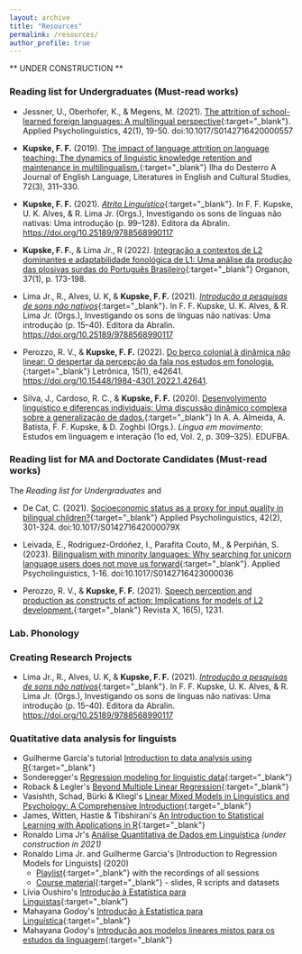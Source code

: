 ```yaml
---
layout: archive
title: "Resources"
permalink: /resources/
author_profile: true
---
```

** UNDER CONSTRUCTION **

### Reading list for Undergraduates (Must-read works)

- Jessner, U., Oberhofer, K., & Megens, M. (2021). [The attrition of school-learned foreign languages: A multilingual perspective](https://www.cambridge.org/core/journals/applied-psycholinguistics/article/attrition-of-schoollearned-foreign-languages-a-multilingual-perspective/EEF3FFDAEBCA439C1806DC3A370F34C8){:target="_blank"}. Applied Psycholinguistics, 42(1), 19-50. doi:10.1017/S0142716420000557

- **Kupske, F. F.** (2019). [The impact of language attrition on language teaching: The dynamics of linguistic knowledge retention and maintenance in multilingualism.](https://doi.org/10.5007/2175-8026.2019v72n3p311){:target="_blank"} Ilha do Desterro A Journal of English Language, Literatures in English and Cultural Studies, 72(3), 311–330. 

- **Kupske, F. F.** (2021). [*Atrito Linguístico*](https://editora.abralin.org/publicacoes/investigando-os-sons-de-linguas-nao-nativas/){:target="_blank"}. In F. F. Kupske, U. K. Alves, & R. Lima Jr. (Orgs.), Investigando os sons de línguas não nativas: Uma introdução (p. 99–128). Editora da Abralin. https://doi.org/10.25189/9788568990117

- **Kupske, F. F.**, & Lima Jr., R (2022). [Integração a contextos de L2 dominantes e adaptabilidade fonológica de L1: Uma análise da produção das plosivas surdas do Português Brasileiro](https://www.seer.ufrgs.br/organon/article/view/122646){:target="_blank"} Organon, 37(1), p. 173-198.

- Lima Jr., R., Alves, U. K, & **Kupske, F. F.** (2021). [*Introdução a pesquisas de sons não nativos*](https://editora.abralin.org/publicacoes/investigando-os-sons-de-linguas-nao-nativas/){:target="_blank"}. In F. F. Kupske, U. K. Alves, & R. Lima Jr. (Orgs.), Investigando os sons de línguas não nativas: Uma introdução (p. 15–40). Editora da Abralin. https://doi.org/10.25189/9788568990117

- Perozzo, R. V., & **Kupske, F. F.** (2022). [Do berço colonial à dinâmica não linear: O despertar da percepção da fala nos estudos em fonologia.](https://revistaseletronicas.pucrs.br/ojs/index.php/letronica/article/view/42641){:target="_blank"} Letrônica, 15(1), e42641. https://doi.org/10.15448/1984-4301.2022.1.42641.

- Silva, J., Cardoso, R. C., & **Kupske, F. F.** (2020). [Desenvolvimento linguístico e diferenças individuais: Uma discussão dinâmico complexa sobre a generalização de dados.](https://repositorio.ufba.br/handle/ri/32459){:target="_blank"} In A. A. Almeida, A. Batista, F. F. Kupske, & D. Zoghbi (Orgs.). *Língua em movimento*: Estudos em linguagem e interação (1o ed, Vol. 2, p. 309–325). EDUFBA. 


### Reading list for MA and Doctorate Candidates (Must-read works)
The *Reading list for Undergraduates* and

- De Cat, C. (2021). [Socioeconomic status as a proxy for input quality in bilingual children?](https://www.cambridge.org/core/journals/applied-psycholinguistics/article/socioeconomic-status-as-a-proxy-for-input-quality-in-bilingual-children/E196D1E1082833E2D095419500B3E82C){:target="_blank"} Applied Psycholinguistics, 42(2), 301-324. doi:10.1017/S014271642000079X

- Leivada, E., Rodríguez-Ordóñez, I., Parafita Couto, M., & Perpiñán, S. (2023). [Bilingualism with minority languages: Why searching for unicorn language users does not move us forward](https://www.cambridge.org/core/journals/applied-psycholinguistics/article/bilingualism-with-minority-languages-why-searching-for-unicorn-language-users-does-not-move-us-forward/96BCF43CA7455C7F410400E9992F552D){:target="_blank"}. Applied Psycholinguistics, 1-16. doi:10.1017/S0142716423000036

- Perozzo, R. V., & **Kupske, F. F.** (2021). [Speech perception and production as constructs of action: Implications for models of L2 development.](https://doi.org/10.5380/rvx.v16i5.81296){:target="_blank"} Revista X, 16(5), 1231. 


### Lab. Phonology 

### Creating Research Projects 

- Lima Jr., R., Alves, U. K, & **Kupske, F. F.** (2021). [*Introdução a pesquisas de sons não nativos*](https://editora.abralin.org/publicacoes/investigando-os-sons-de-linguas-nao-nativas/){:target="_blank"}. In F. F. Kupske, U. K. Alves, & R. Lima Jr. (Orgs.), Investigando os sons de línguas não nativas: Uma introdução (p. 15–40). Editora da Abralin. https://doi.org/10.25189/9788568990117

### Quatitative data analysis for linguists

- Guilherme Garcia's tutorial [Introduction to data analysis using R](https://guilhermegarcia.github.io/rWorkshop/garcia_rWorkshop_complete.html){:target="_blank"}
- Sonderegger's [Regression modeling for linguistic data](https://osf.io/pnumg/){:target="_blank"}
- Roback & Legler's [Beyond Multiple Linear Regression](https://bookdown.org/roback/bookdown-BeyondMLR/){:target="_blank"}
- Vasishth, Schad, Bürki & Kliegl's [Linear Mixed Models in Linguistics and Psychology: A Comprehensive Introduction](https://vasishth.github.io/Freq_CogSci/){:target="_blank"}
- James, Witten, Hastie & Tibshirani's [An Introduction to Statistical Learning with Applications in R](https://www.statlearning.com){:target="_blank"}
- Ronaldo Lima Jr's [Análise Quantitativa de Dados em Linguística](https://ronaldolimajr.github.io/quant-data-analysis) *(under construction in 2021)*
- Ronaldo Lima Jr. and Guilherme Garcia's [Introduction to Regression Models for Linguists] (2020)
  - [Playlist](https://www.youtube.com/playlist?list=PL3Qku9eEGkK1TF274nuIva85i4RaeIvOw){:target="_blank"} with the recordings of all sessions
  - [Course material](https://www.dropbox.com/sh/h6w3qmoygq9hirf/AADxyv5YgrEO_0JJJaH4ZRhEa?dl=0){:target="_blank"} - slides, R scripts and datasets
- Lívia Oushiro's [Introdução à Estatística para Linguistas](https://rpubs.com/oushiro/iel){:target="_blank"}
- Mahayana Godoy's [Introdução à Estatística para Linguística](https://github.com/mahayanag/intro_estatistica_linguistica#readme){:target="_blank"}
- Mahayana Godoy's [Introdução aos modelos lineares mistos para os estudos da linguagem](https://mahayana.me/mlm/){:target="_blank"}
